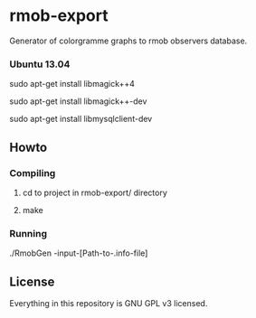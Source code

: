 rmob-export
===========

Generator of colorgramme graphs to rmob observers database.

### Ubuntu 13.04

sudo apt-get install libmagick++4

sudo apt-get install libmagick++-dev

sudo apt-get install libmysqlclient-dev
 

## Howto

### Compiling

1. cd to project in rmob-export/ directory

2. make


### Running

./RmobGen -input-[Path-to-.info-file]

## License

Everything in this repository is GNU GPL v3 licensed.
